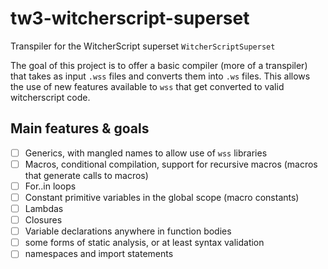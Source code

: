 # tw3-witcherscript-superset
Transpiler for the WitcherScript superset `WitcherScriptSuperset`

The goal of this project is to offer a basic compiler (more of a transpiler) that takes as input `.wss` files and converts them into `.ws` files.
This allows the use of new features available to `wss` that get converted to valid witcherscript code.

## Main features & goals
 - [ ] Generics, with mangled names to allow use of `wss` libraries
 - [ ] Macros, conditional compilation, support for recursive macros (macros that generate calls to macros)
 - [ ] For..in loops
 - [ ] Constant primitive variables in the global scope (macro constants)
 - [ ] Lambdas
 - [ ] Closures
 - [ ] Variable declarations anywhere in function bodies
 - [ ] some forms of static analysis, or at least syntax validation
 - [ ] namespaces and import statements
